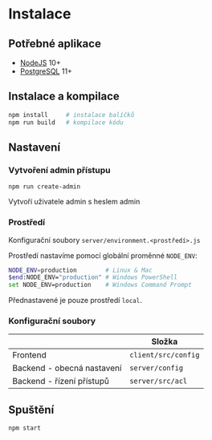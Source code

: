 # Instalace

## Potřebné aplikace

 - [NodeJS](https://nodejs.org) 10+
 - [PostgreSQL](https://www.postgresql.org/download/) 11+

## Instalace a kompilace

```sh
npm install     # instalace balíčků
npm run build   # kompilace kódu
```

## Nastavení

### Vytvoření admin přístupu

```
npm run create-admin
```

Vytvoří uživatele admin s heslem admin

### Prostředí

Konfigurační soubory `server/environment.<prostředí>.js`

Prostředí nastavíme pomocí globální proměnné `NODE_ENV`:

```sh
NODE_ENV=production        # Linux & Mac
$end:NODE_ENV="production" # Windows PowerShell
set NODE_ENV=production    # Windows Command Prompt
```

Přednastavené je pouze prostředí `local`.

### Konfigurační soubory

|                            | Složka              |
|----------------------------|---------------------|
| Frontend                   | `client/src/config` |
| Backend - obecná nastavení | `server/config`     |
| Backend - řízení přístupů  | `server/src/acl`    |


## Spuštění

```sh
npm start
```
